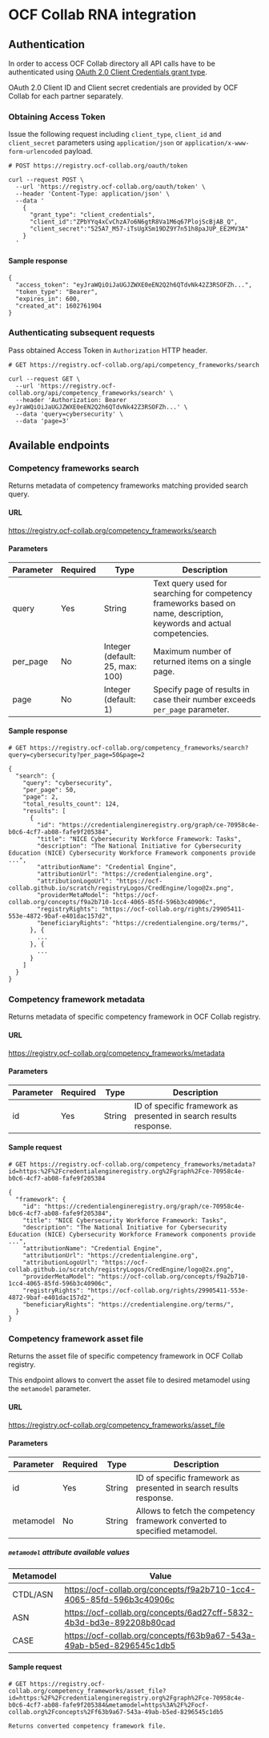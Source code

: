 # OCF Collab RNA integration

## Authentication

In order to access OCF Collab directory all API calls have to be authenticated using [OAuth 2.0 Client Credentials grant type](https://oauth.net/2/grant-types/client-credentials/).

OAuth 2.0 Client ID and Client secret credentials are provided by OCF Collab for each partner separately.

### Obtaining Access Token

Issue the following request including `client_type`, `client_id` and `client_secret` parameters using `application/json` or `application/x-www-form-urlencoded` payload.

```
# POST https://registry.ocf-collab.org/oauth/token

curl --request POST \
  --url 'https://registry.ocf-collab.org/oauth/token' \
  --header 'Content-Type: application/json' \
  --data '
    {
      "grant_type": "client_credentials",
      "client_id":"ZPbYYq4xCvChzA7o6N6gtR8Va1M6q67PlojScBjAB_Q",
      "client_secret":"525A7_M57-iTsUgXSm19DZ9Y7n51h8paJUP_EE2MV3A"
    }
  '
```

#### Sample response

```
{
  "access_token": "eyJraWQiOiJaUGJZWXE0eEN2Q2h6QTdvNk42Z3RSOFZh...",
  "token_type": "Bearer",
  "expires_in": 600,
  "created_at": 1602761904
}
```

### Authenticating subsequent requests

Pass obtained Access Token in `Authorization` HTTP header.

```
# GET https://registry.ocf-collab.org/api/competency_frameworks/search

curl --request GET \
  --url 'https://registry.ocf-collab.org/api/competency_frameworks/search' \
  --header 'Authorization: Bearer eyJraWQiOiJaUGJZWXE0eEN2Q2h6QTdvNk42Z3RSOFZh...' \
  --data 'query=cybersecurity' \
  --data 'page=3'
```

## Available endpoints

### Competency frameworks search

Returns metadata of competency frameworks matching provided search query.

#### URL
https://registry.ocf-collab.org/competency_frameworks/search

#### Parameters

| Parameter | Required | Type                            | Description                                                                                                           |
|-----------|----------|---------------------------------|-----------------------------------------------------------------------------------------------------------------------|
| query     | Yes      | String                          | Text query used for searching for competency frameworks based on name, description, keywords and actual competencies. |
| per_page  | No       | Integer (default: 25, max: 100) | Maximum number of returned items on a single page.                                                                    |
| page      | No       | Integer (default: 1)            | Specify page of results in case their number exceeds `per_page` parameter.                                            |

#### Sample response

```
# GET https://registry.ocf-collab.org/competency_frameworks/search?query=cybersecurity?per_page=50&page=2

{
  "search": {
    "query": "cybersecurity",
    "per_page": 50,
    "page": 2,
    "total_results_count": 124,
    "results": [
      {
        "id": "https://credentialengineregistry.org/graph/ce-70958c4e-b0c6-4cf7-ab08-fafe9f205384",
        "title": "NICE Cybersecurity Workforce Framework: Tasks",
        "description": "The National Initiative for Cybersecurity Education (NICE) Cybersecurity Workforce Framework components provide ...",
        "attributionName": "Credential Engine",
        "attributionUrl": "https://credentialengine.org",
        "attributionLogoUrl": "https://ocf-collab.github.io/scratch/registryLogos/CredEngine/logo@2x.png", 
        "providerMetaModel": "https://ocf-collab.org/concepts/f9a2b710-1cc4-4065-85fd-596b3c40906c",
        "registryRights": "https://ocf-collab.org/rights/29905411-553e-4872-9baf-e401dac157d2",
        "beneficiaryRights": "https://credentialengine.org/terms/",
      }, {
        ...
      }, {
        ...
      }
    ]
  }
}

```

### Competency framework metadata

Returns metadata of specific competency framework in OCF Collab registry.

#### URL

https://registry.ocf-collab.org/competency_frameworks/metadata

#### Parameters

| Parameter | Required | Type   | Description                                                       |
|-----------|----------|--------|-------------------------------------------------------------------|
| id        | Yes      | String | ID of specific framework as presented in search results response. |

#### Sample request

```
# GET https://registry.ocf-collab.org/competency_frameworks/metadata?id=https:%2F%2Fcredentialengineregistry.org%2Fgraph%2Fce-70958c4e-b0c6-4cf7-ab08-fafe9f205384

{
  "framework": {
    "id": "https://credentialengineregistry.org/graph/ce-70958c4e-b0c6-4cf7-ab08-fafe9f205384",
    "title": "NICE Cybersecurity Workforce Framework: Tasks",
    "description": "The National Initiative for Cybersecurity Education (NICE) Cybersecurity Workforce Framework components provide ...",
    "attributionName": "Credential Engine",
    "attributionUrl": "https://credentialengine.org",
    "attributionLogoUrl": "https://ocf-collab.github.io/scratch/registryLogos/CredEngine/logo@2x.png", 
    "providerMetaModel": "https://ocf-collab.org/concepts/f9a2b710-1cc4-4065-85fd-596b3c40906c",
    "registryRights": "https://ocf-collab.org/rights/29905411-553e-4872-9baf-e401dac157d2",
    "beneficiaryRights": "https://credentialengine.org/terms/",
  }
}
```

### Competency framework asset file

Returns the asset file of specific competency framework in OCF Collab registry.

This endpoint allows to convert the asset file to desired metamodel using the `metamodel` parameter.

#### URL

https://registry.ocf-collab.org/competency_frameworks/asset_file

#### Parameters

| Parameter | Required | Type   | Description                                                                |
|-----------|----------|--------|----------------------------------------------------------------------------|
| id        | Yes      | String | ID of specific framework as presented in search results response.          |
| metamodel | No       | String | Allows to fetch the competency framework converted to specified metamodel. |

##### `metamodel` attribute available values

| Metamodel | Value                                                                |
|-----------|----------------------------------------------------------------------|
| CTDL/ASN  | https://ocf-collab.org/concepts/f9a2b710-1cc4-4065-85fd-596b3c40906c |
| ASN       | https://ocf-collab.org/concepts/6ad27cff-5832-4b3d-bd3e-892208b80cad |
| CASE      | https://ocf-collab.org/concepts/f63b9a67-543a-49ab-b5ed-8296545c1db5 |

#### Sample request

```
# GET https://registry.ocf-collab.org/competency_frameworks/asset_file?id=https:%2F%2Fcredentialengineregistry.org%2Fgraph%2Fce-70958c4e-b0c6-4cf7-ab08-fafe9f205384&metamodel=https%3A%2F%2Focf-collab.org%2Fconcepts%2Ff63b9a67-543a-49ab-b5ed-8296545c1db5

Returns converted competency framework file.
```
